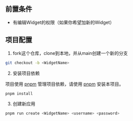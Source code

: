 ## 前置条件

- 有编辑Widget的权限（如果你希望加新的Widget）

## 项目配置

1. fork这个仓库，clone到本地，并从main创建一个新的分支

```bash
git checkout -b <WidgetName>
```

2. 安装项目依赖

项目使用 [pnpm](https://pnpm.io/) 管理项目依赖，请使用 [pnpm](https://pnpm.io/) 安装本项目。

```bash
pnpm install
```

3. 创建新应用

```bash
pnpm run create <WidgetName> <username> <password>
```
